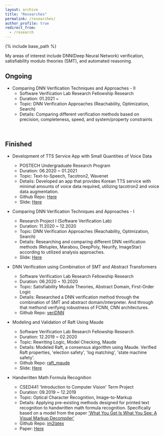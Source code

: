 ```yaml
---
layout: archive
title: "Researches"
permalink: /researches/
author_profile: true
redirect_from:
  - /research
---
```


{% include base_path %}

My areas of interest include DNN(Deep Neural Network) verification, satisfiability modulo theories (SMT), and automated reasoning.

Ongoing
-------
* Comparing DNN Verification Techniques and Approaches - II
  * Software Verification Lab Research Fellowship Research
  * Duration: 01.2021 ~
  * Topic: DNN Verification Approaches (Reachability, Optimization, Search)
  * Details: Comparing different verification methods based on precision, completeness, speed, and system/property constraints

<br>

Finished
--------
* Development of TTS Service App with Small Quantities of Voice Data
  * POSTECH Undergraduate Research Program
  * Duration: 06.2020 ~ 01.2021
  * Topic: Text-to-Speech, Tacotron2, Wavenet
  * Details: Developed an app that provides Korean TTS service with minimal amounts of voice data required, utilizing tacotron2 and voice data augmentation.
  * Github Repo: [Here](https://github.com/shchae7/UGRP)
  * Slide: [Here]({{site.baseurl}}/pdfs/UGRP_final_poster.pdf)


* Comparing DNN Verification Techniques and Approaches - I
  * Research Project I (Software Verification Lab)
  * Duration: 11.2020 ~ 12.2020
  * Topic: DNN Verification Approaches (Reachability, Optimization, Search)
  * Details: Researching and comparing different DNN verification methods (Reluplex, Marabou, DeepPoly, Neurify, ImageStar) according to utilized analysis approaches.
  * Slide: [Here]({{site.baseurl}}/pdfs/3_Final_Report.pdf)


* DNN Verification using Combination of SMT and Abstract Transformers
  * Software Verification Lab Research Fellowship Research
  * Duration: 06.2020 ~ 10.2020
  * Topic: Satisfiability Module Theories, Abstract Domain, First-Order Logic
  * Details: Researched a DNN verification method through the combination of SMT and abstract domain/interpreter. And through that methond verifying robustness of FCNN, CNN architectures.
  * Github Repo: [veriDNN](https://github.com/shchae7/veriDNN)


* Modeling and Validation of Raft Using Maude
  * Software Verification Lab Research Fellowship Research
  * Duration: 12.2019 ~ 02.2020
  * Topic: Rewriting Logic, Model Checking, Maude
  * Details: Modeled Raft, a consensus algorithm using Maude. Verified Raft properties, 'election safety', 'log matching', 'state machine safety'.
  * Github Repo: [raft_maude](https://github.com/shchae7/raft_maude)
  * Slide: [Here]({{site.baseurl}}/pdfs/modeling-and-validation-of-raft-using-maude.pdf)


* Handwritten Math Formula Recognition
  * CSED441 'Introduction to Computer Vision' Term Project
  * Duration: 09.2019 ~ 12.2019
  * Topic: Optical Character Recognition, Image-to-Markup
  * Details: Applying pre-existing methods designed for printed text recognition to handwritten math formula recognition. Specifically based on a model from the paper ['What You Get Is What You See: A Visual Markup Decompiler'](https://arxiv.org/pdf/1609.04938v1.pdf)
  * Github Repo: [im2latex](https://github.com/shchae7/im2latex)
  * Paper: [Here]({{site.baseurl}}/pdfs/handwritten-math-formula-recogntion.pdf)